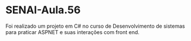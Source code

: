 # SENAI-Aula.56
<p>Foi realizado um projeto em C# no curso de Desenvolvimento de sistemas para praticar ASPNET e suas interações com front end.</p>
